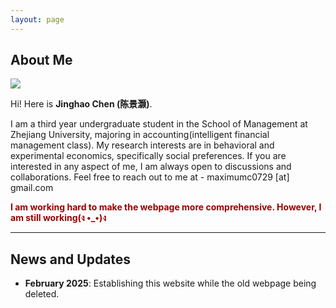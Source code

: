 ```yaml
---
layout: page
---
```


## About Me

<img src="photo.png" class="floatpic">

Hi! Here is **Jinghao Chen (陈景灏)**.<br>

I am a third year undergraduate student in the School of Management at Zhejiang University, majoring in accounting(intelligent financial management class).
My research interests are in behavioral and experimental economics, specifically social preferences.
If you are interested in any aspect of me, I am always open to discussions and collaborations. Feel free to reach out to me at - maximumc0729 [at] gmail.com

**<font color="#990000">I am working hard to make the webpage more comprehensive. However, I am still working(ง •_•)ง </font>**

---

## News and Updates
- **February 2025**: Establishing this website while the old webpage being deleted.

<br>
